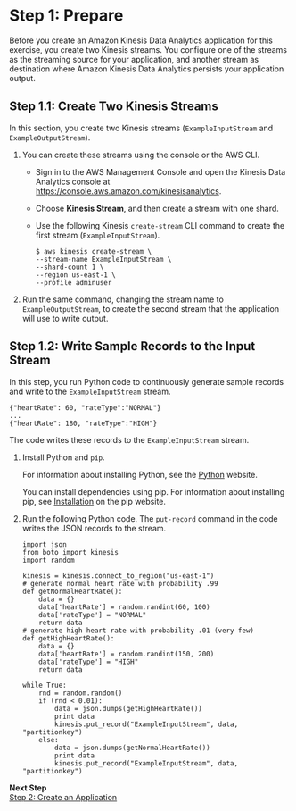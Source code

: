 # Step 1: Prepare<a name="app-anomaly-prepare"></a>

Before you create an Amazon Kinesis Data Analytics application for this exercise, you create two Kinesis streams\. You configure one of the streams as the streaming source for your application, and another stream as destination where Amazon Kinesis Data Analytics persists your application output\. 

## Step 1\.1: Create Two Kinesis Streams<a name="app-anomaly-create-two-streams"></a>

In this section, you create two Kinesis streams \(`ExampleInputStream` and `ExampleOutputStream`\)\. 

1. You can create these streams using the console or the AWS CLI\.

   + Sign in to the AWS Management Console and open the Kinesis Data Analytics console at [ https://console\.aws\.amazon\.com/kinesisanalytics](https://console.aws.amazon.com/kinesisanalytics)\.

   + Choose **Kinesis Stream**, and then create a stream with one shard\.

   + Use the following Kinesis `create-stream` CLI command to create the first stream \(`ExampleInputStream`\)\.

     ```
     $ aws kinesis create-stream \
     --stream-name ExampleInputStream \
     --shard-count 1 \
     --region us-east-1 \
     --profile adminuser
     ```

1. Run the same command, changing the stream name to `ExampleOutputStream`, to create the second stream that the application will use to write output\.

## Step 1\.2: Write Sample Records to the Input Stream<a name="app-anomaly-write-sample-records-inputstream"></a>

In this step, you run Python code to continuously generate sample records and write to the `ExampleInputStream` stream\.

```
{"heartRate": 60, "rateType":"NORMAL"} 
...
{"heartRate": 180, "rateType":"HIGH"}
```

The code writes these records to the `ExampleInputStream` stream\.

1. Install Python and `pip`\.

   For information about installing Python, see the [Python](https://www.python.org/) website\. 

   You can install dependencies using pip\. For information about installing pip, see [Installation](https://pip.pypa.io/en/stable/installing/) on the pip website\.

1. Run the following Python code\. The `put-record` command in the code writes the JSON records to the stream\.

   ```
   import json
   from boto import kinesis
   import random
   
   kinesis = kinesis.connect_to_region("us-east-1")
   # generate normal heart rate with probability .99
   def getNormalHeartRate():
       data = {}
       data['heartRate'] = random.randint(60, 100)
       data['rateType'] = "NORMAL"
       return data
   # generate high heart rate with probability .01 (very few)
   def getHighHeartRate():
       data = {}
       data['heartRate'] = random.randint(150, 200)
       data['rateType'] = "HIGH"
       return data
   
   while True:
       rnd = random.random()
       if (rnd < 0.01):
           data = json.dumps(getHighHeartRate())
           print data
           kinesis.put_record("ExampleInputStream", data, "partitionkey")
       else:
           data = json.dumps(getNormalHeartRate())
           print data
           kinesis.put_record("ExampleInputStream", data, "partitionkey")
   ```

**Next Step**  
[Step 2: Create an Application](app-anom-score-create-app.md)